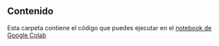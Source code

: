 ## Contenido

Esta carpeta contiene el código que puedes ejecutar en el [notebook de Google Colab](https://colab.research.google.com/drive/1OzhzDP7NnIjBOJfEqROhfphsRxIFD_Ed?usp=sharing)


